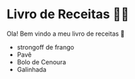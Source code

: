 # Livro de Receitas :man_cook:



Ola! Bem vindo a meu livro de receitas :wave:



- strongoff de frango
- Pavê
- Bolo de Cenoura
- Galinhada


